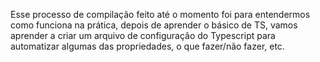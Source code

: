 Esse processo de compilação feito até o momento foi para entendermos como funciona na prática, depois de aprender o básico de TS, vamos aprender a criar um arquivo de configuração do Typescript para automatizar algumas das propriedades, o que fazer/não fazer, etc.
